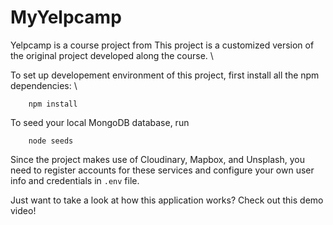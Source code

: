 # MyYelpcamp

Yelpcamp is a course project from 
This project is a customized version of the original project developed along the course. \

To set up developement environment of this project, first install all the npm dependencies: \

```
    npm install
```

To seed your local MongoDB database, run
```
    node seeds
```

Since the project makes use of Cloudinary, Mapbox, and Unsplash, you need to register accounts for these services and configure your own user info and credentials in `.env` file.

Just want to take a look at how this application works? Check out this demo video!

